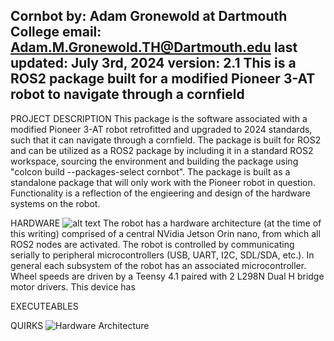 Cornbot
by: Adam Gronewold at Dartmouth College
email: Adam.M.Gronewold.TH@Dartmouth.edu
last updated: July 3rd, 2024
version: 2.1
This is a ROS2 package built for a modified Pioneer 3-AT robot to navigate through a cornfield
----------------------------
PROJECT DESCRIPTION
This package is the software associated with a modified Pioneer 3-AT robot retrofitted and upgraded to 2024 standards, such that it can navigate through a cornfield. The package is built for ROS2 and can be utilized as a ROS2 package by including it in a standard ROS2 workspace, sourcing the environment and building the package using "colcon build --packages-select cornbot". The package is built as a standalone package that will only work with the Pioneer robot in question. Functionality is a reflection of the engieering and design of the hardware systems on the robot.

HARDWARE
![alt text](https://github.com/[username]/[reponame]/blob/[branch]/image.jpg?raw=true)
The robot has a hardware architecture (at the time of this writing) comprised of a central NVidia Jetson Orin nano, from which all ROS2 nodes are activated. The robot is controlled by communicating serially to peripheral microcontrollers (USB, UART, I2C, SDL/SDA, etc.). In general each subsystem of the robot has an associated microcontroller. Wheel speeds are driven by a Teensy 4.1 paired with 2 L298N Dual H bridge motor drivers. This device has 





EXECUTEABLES







QUIRKS
![Hardware Architecture](https://github.com/AdamGronewold/cornbot/assets/83837448/ce40096b-f07d-4a90-a36f-48c07659a3fa)
